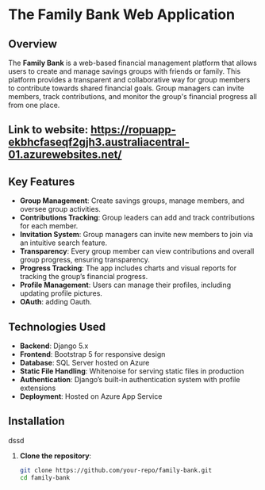 # The Family Bank Web Application

## Overview
The **Family Bank** is a web-based financial management platform that allows users to create and manage savings groups with friends or family. This platform provides a transparent and collaborative way for group members to contribute towards shared financial goals. Group managers can invite members, track contributions, and monitor the group's financial progress all from one place.

## Link to website: https://ropuapp-ekbhcfaseqf2gjh3.australiacentral-01.azurewebsites.net/
## Key Features
- **Group Management**: Create savings groups, manage members, and oversee group activities.
- **Contributions Tracking**: Group leaders can add and track contributions for each member.
- **Invitation System**: Group managers can invite new members to join via an intuitive search feature.
- **Transparency**: Every group member can view contributions and overall group progress, ensuring transparency.
- **Progress Tracking**: The app includes charts and visual reports for tracking the group’s financial progress.
- **Profile Management**: Users can manage their profiles, including updating profile pictures.
- **OAuth**: adding Oauth.

## Technologies Used
- **Backend**: Django 5.x
- **Frontend**: Bootstrap 5 for responsive design
- **Database**: SQL Server hosted on Azure
- **Static File Handling**: Whitenoise for serving static files in production
- **Authentication**: Django’s built-in authentication system with profile extensions
- **Deployment**: Hosted on Azure App Service

## Installation
dssd
1. **Clone the repository**:
   ```bash
   git clone https://github.com/your-repo/family-bank.git
   cd family-bank
